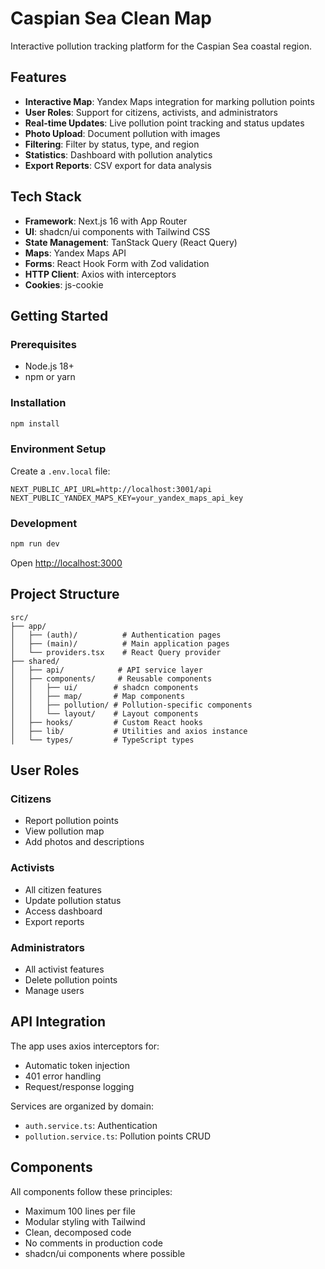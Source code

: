 # Caspian Sea Clean Map

Interactive pollution tracking platform for the Caspian Sea coastal region.

## Features

- **Interactive Map**: Yandex Maps integration for marking pollution points
- **User Roles**: Support for citizens, activists, and administrators
- **Real-time Updates**: Live pollution point tracking and status updates
- **Photo Upload**: Document pollution with images
- **Filtering**: Filter by status, type, and region
- **Statistics**: Dashboard with pollution analytics
- **Export Reports**: CSV export for data analysis

## Tech Stack

- **Framework**: Next.js 16 with App Router
- **UI**: shadcn/ui components with Tailwind CSS
- **State Management**: TanStack Query (React Query)
- **Maps**: Yandex Maps API
- **Forms**: React Hook Form with Zod validation
- **HTTP Client**: Axios with interceptors
- **Cookies**: js-cookie

## Getting Started

### Prerequisites

- Node.js 18+
- npm or yarn

### Installation

```bash
npm install
```

### Environment Setup

Create a `.env.local` file:

```env
NEXT_PUBLIC_API_URL=http://localhost:3001/api
NEXT_PUBLIC_YANDEX_MAPS_KEY=your_yandex_maps_api_key
```

### Development

```bash
npm run dev
```

Open [http://localhost:3000](http://localhost:3000)

## Project Structure

```
src/
├── app/
│   ├── (auth)/          # Authentication pages
│   ├── (main)/          # Main application pages
│   └── providers.tsx    # React Query provider
├── shared/
│   ├── api/            # API service layer
│   ├── components/     # Reusable components
│   │   ├── ui/        # shadcn components
│   │   ├── map/       # Map components
│   │   ├── pollution/ # Pollution-specific components
│   │   └── layout/    # Layout components
│   ├── hooks/         # Custom React hooks
│   ├── lib/           # Utilities and axios instance
│   └── types/         # TypeScript types
```

## User Roles

### Citizens
- Report pollution points
- View pollution map
- Add photos and descriptions

### Activists
- All citizen features
- Update pollution status
- Access dashboard
- Export reports

### Administrators
- All activist features
- Delete pollution points
- Manage users

## API Integration

The app uses axios interceptors for:
- Automatic token injection
- 401 error handling
- Request/response logging

Services are organized by domain:
- `auth.service.ts`: Authentication
- `pollution.service.ts`: Pollution points CRUD

## Components

All components follow these principles:
- Maximum 100 lines per file
- Modular styling with Tailwind
- Clean, decomposed code
- No comments in production code
- shadcn/ui components where possible
